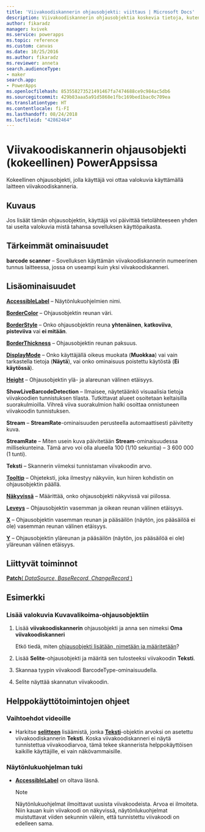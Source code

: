 ```yaml
---
title: 'Viivakoodiskannerin ohjausobjekti: viittaus | Microsoft Docs'
description: Viivakoodiskannerin ohjausobjektia koskevia tietoja, kuten ominaisuudet ja esimerkkejä
author: fikaradz
manager: kvivek
ms.service: powerapps
ms.topic: reference
ms.custom: canvas
ms.date: 10/25/2016
ms.author: fikaradz
ms.reviewer: anneta
search.audienceType:
- maker
search.app:
- PowerApps
ms.openlocfilehash: 853558273521491467fa7474688ce9c984ac5db6
ms.sourcegitcommit: 429b83aaa5a91d5868e1fbc169bed1bac0c709ea
ms.translationtype: HT
ms.contentlocale: fi-FI
ms.lasthandoff: 08/24/2018
ms.locfileid: "42862464"
---
```

# <a name="barcode-scanner-control-experimental-in-powerapps"></a>Viivakoodiskannerin ohjausobjekti (kokeellinen) PowerAppsissa
Kokeellinen ohjausobjekti, jolla käyttäjä voi ottaa valokuvia käyttämällä laitteen viivakoodiskanneria.

## <a name="description"></a>Kuvaus
Jos lisäät tämän ohjausobjektin, käyttäjä voi päivittää tietolähteeseen yhden tai useita valokuvia mistä tahansa sovelluksen käyttöpaikasta.

## <a name="key-properties"></a>Tärkeimmät ominaisuudet
**barcode scanner** – Sovelluksen käyttämän viivakoodiskannerin numeerinen tunnus laitteessa, jossa on useampi kuin yksi viivakoodiskanneri.

## <a name="additional-properties"></a>Lisäominaisuudet
**[AccessibleLabel](properties-accessibility.md)** – Näytönlukuohjelmien nimi.

**[BorderColor](properties-color-border.md)** – Ohjausobjektin reunan väri.

**[BorderStyle](properties-color-border.md)** – Onko ohjausobjektin reuna **yhtenäinen**, **katkoviiva**, **pisteviiva** vai **ei mitään**.

**[BorderThickness](properties-color-border.md)** – Ohjausobjektin reunan paksuus.

**[DisplayMode](properties-core.md)** – Onko käyttäjällä oikeus muokata (**Muokkaa**) vai vain tarkastella tietoja (**Näytä**), vai onko ominaisuus poistettu käytöstä (**Ei käytössä**).

**[Height](properties-size-location.md)** – Ohjausobjektin ylä- ja alareunan välinen etäisyys.

**ShowLiveBarcodeDetection** – Ilmaisee, näytetäänkö visuaalisia tietoja viivakoodien tunnistuksen tilasta. Tutkittavat alueet osoitetaan keltaisilla suorakulmioilla. Vihreä viiva suorakulmion halki osoittaa onnistuneen viivakoodin tunnistuksen.

**Stream** – **StreamRate**-ominaisuuden perusteella automaattisesti päivitetty kuva.

**StreamRate** – Miten usein kuva päivitetään **Stream**-ominaisuudessa millisekunteina.  Tämä arvo voi olla alueella 100 (1/10 sekuntia) – 3 600 000 (1 tunti).

**Teksti** – Skannerin viimeksi tunnistaman viivakoodin arvo.

**[Tooltip](properties-core.md)** – Ohjeteksti, joka ilmestyy näkyviin, kun hiiren kohdistin on ohjausobjektin päällä.

**[Näkyvissä](properties-core.md)** – Määrittää, onko ohjausobjekti näkyvissä vai piilossa.

**[Leveys](properties-size-location.md)** – Ohjausobjektin vasemman ja oikean reunan välinen etäisyys.

**[X](properties-size-location.md)** – Ohjausobjektin vasemman reunan ja pääsäilön (näytön, jos pääsäilöä ei ole) vasemman reunan välinen etäisyys.

**[Y](properties-size-location.md)** – Ohjausobjektin yläreunan ja pääsäilön (näytön, jos pääsäilöä ei ole) yläreunan välinen etäisyys.

## <a name="related-functions"></a>Liittyvät toiminnot
[**Patch**( *DataSource*, *BaseRecord*, *ChangeRecord* )](../functions/function-patch.md)

## <a name="example"></a>Esimerkki
### <a name="add-photos-to-an-image-gallery-control"></a>Lisää valokuvia Kuvavalikoima-ohjausobjektiin
1. Lisää **viivakoodiskannerin** ohjausobjekti ja anna sen nimeksi **Oma viivakoodiskanneri**

    Etkö tiedä, miten [ohjausobjekti lisätään, nimetään ja määritetään](../add-configure-controls.md)?
2. Lisää **Selite**-ohjausobjekti ja määritä sen tulosteeksi viivakoodin **Teksti**.  
3. Skannaa tyypin viivakoodi BarcodeType-ominaisuudella.
4. Selite näyttää skannatun viivakoodin.


## <a name="accessibility-guidelines"></a>Helppokäyttötoimintojen ohjeet
### <a name="video-alternatives"></a>Vaihtoehdot videoille
* Harkitse **[selitteen](control-text-box.md)** lisäämistä, jonka **[Teksti](properties-core.md)**-objektin arvoksi on asetettu viivakoodiskannerin **Teksti**. Koska viivakoodiskanneri ei näytä tunnistettua viivakoodiarvoa, tämä tekee skannerista helppokäyttöisen kaikille käyttäjille, ei vain näkövammaisille.

### <a name="screen-reader-support"></a>Näytönlukuohjelman tuki
* **[AccessibleLabel](properties-accessibility.md)** on oltava läsnä.

    > [!NOTE]
  > Näytönlukuohjelmat ilmoittavat uusista viivakoodeista. Arvoa ei ilmoiteta. Niin kauan kuin viivakoodi on näkyvissä, näytönlukuohjelmat muistuttavat viiden sekunnin välein, että tunnistettu viivakoodi on edelleen sama.
